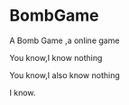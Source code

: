 # BombGame
A Bomb Game ,a online game

You know,I know nothing

You know,I also know nothing

I know.
